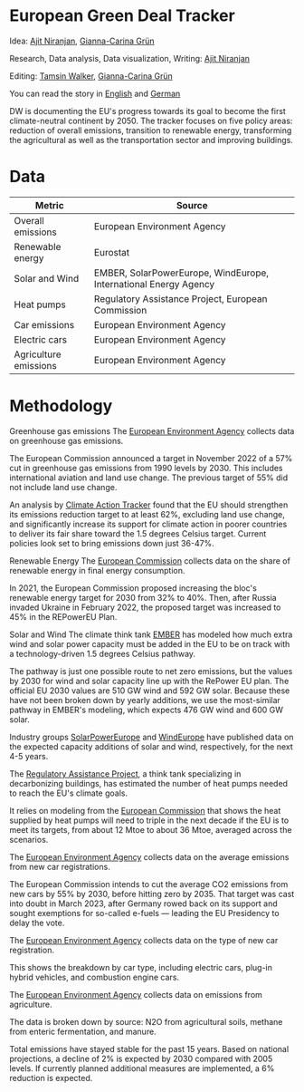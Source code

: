 # European Green Deal Tracker

Idea: [Ajit Niranjan](https://twitter.com/NiranjanAjit), [Gianna-Carina Grün](https://twitter.com/giannagruen)

Research, Data analysis, Data visualization, Writing: [Ajit Niranjan](https://twitter.com/NiranjanAjit)

Editing: [Tamsin Walker](https://twitter.com/TamsinkateW), [Gianna-Carina Grün](https://twitter.com/giannagruen)

You can read the story in [English](https://www.dw.com/en/european-green-deal-tracker/a-64985715) and [German](https://www.dw.com/de/eu-green-deal-tracker-faktencheck-klimaneutraler-umbau/a-64990834)

DW is documenting the EU's progress towards its goal to become the first climate-neutral continent by 2050. The tracker focuses on five policy areas: reduction of overall emissions, transition to renewable energy, transforming the agricultural as well as the transportation sector and improving buildings.

# Data

| Metric   | Source |
| ------------- | ------------- |
| Overall emissions  | European Environment Agency  |
| Renewable energy  | Eurostat  |
| Solar and Wind | EMBER, SolarPowerEurope, WindEurope, International Energy Agency |
| Heat pumps  | Regulatory Assistance Project, European Commission  |
| Car emissions  | European Environment Agency |
| Electric cars | European Environment Agency |
| Agriculture emissions | European Environment Agency |

# Methodology

Greenhouse gas emissions
The [European Environment Agency](https://www.eea.europa.eu/data-and-maps/figures/figure-1-historical-trends-and-1) collects data on greenhouse gas emissions. 

The European Commission announced a target in November 2022 of a 57% cut in greenhouse gas emissions from 1990 levels by 2030. This includes international aviation and land use change. The previous target of 55% did not include land use change.

An analysis by [Climate Action Tracker](https://climateactiontracker.org/countries/eu/) found that the EU should strengthen its emissions reduction target to at least 62%, excluding land use change, and significantly increase its support for climate action in poorer countries to deliver its fair share toward the 1.5 degrees Celsius target. Current policies look set to bring emissions down just 36-47%.


Renewable Energy
The [European Commission](https://ec.europa.eu/eurostat/databrowser/view/NRG_IND_REN__custom_4621604/default/table?lang=en) collects data on the share of renewable energy in final energy consumption. 

In 2021, the European Commission proposed increasing the bloc's renewable energy target for 2030 from 32% to 40%. Then, after Russia invaded Ukraine in February 2022, the proposed target was increased to 45% in the REPowerEU Plan.


Solar and Wind
The climate think tank [EMBER](https://ember-climate.org/data/data-tools/european-clean-power-pathways-explorer/) has modeled how much extra wind and solar power capacity must be added in the EU to be on track with a technology-driven 1.5 degrees Celsius pathway. 

The pathway is just one possible route to net zero emissions, but the values by 2030 for wind and solar capacity line up with the RePower EU plan. The official EU 2030 values are 510 GW wind and 592 GW solar. Because these have not been broken down by yearly additions, we use the most-similar pathway in EMBER's modeling, which expects 476 GW wind and 600 GW solar.

Industry groups [SolarPowerEurope](https://www.solarpowereurope.org/insights/market-outlooks/eu-market-outlook-for-solar-power-2022-2026-2) and [WindEurope](https://windeurope.org/intelligence-platform/product/wind-energy-in-europe-2022-statistics-and-the-outlook-for-2023-2027/) have published data on the expected capacity additions of solar and wind, respectively, for the next 4-5 years.



The [Regulatory Assistance Project](https://www.raponline.org/wp-content/uploads/2022/03/RAP-heat-pump-report-FINAL_2022_03.pdf), a think tank specializing in decarbonizing buildings, has estimated the number of heat pumps needed to reach the EU's climate goals. 

It relies on modeling from the [European Commission](https://eur-lex.europa.eu/resource.html?uri=cellar:c20a8b93-e574-11eb-a1a5-01aa75ed71a1.0001.02/DOC_2&format=PDF) that shows the heat supplied by heat pumps will need to triple in the next decade if the EU is to meet its targets, from about 12 Mtoe to about 36 Mtoe, averaged across the scenarios.


The [European Environment Agency](https://www.eea.europa.eu/data-and-maps/daviz/average-emissions-for-new-cars-8/#tab-googlechartid_googlechartid_chart_121) collects data on the average emissions from new car registrations. 

The European Commission intends to cut the average CO2 emissions from new cars by 55% by 2030, before hitting zero by 2035. That target was cast into doubt in March 2023, after Germany rowed back on its support and sought exemptions for so-called e-fuels — leading the EU Presidency to delay the vote.


The [European Environment Agency](https://climate-energy.eea.europa.eu/topics/transport/emissions-from-cars/data) collects data on the type of new car registration. 

This shows the breakdown by car type, including electric cars, plug-in hybrid vehicles, and combustion engine cars.


The [European Environment Agency](https://www.eea.europa.eu/ims/greenhouse-gas-emissions-from-agriculture) collects data on emissions from agriculture. 

The data is broken down by source: N2O from agricultural soils, methane from enteric fermentation, and manure. 

Total emissions have stayed stable for the past 15 years. Based on national projections, a decline of 2% is expected by 2030 compared with 2005 levels. If currently planned additional measures are implemented, a 6% reduction is expected.
